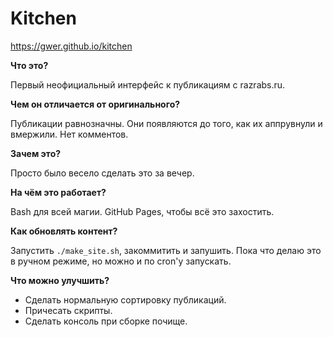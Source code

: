 # Kitchen

https://gwer.github.io/kitchen

**Что это?**

Первый неофициальный интерфейс к публикациям с razrabs.ru.

**Чем он отличается от оригинального?**

Публикации равнозначны. Они появляются до того, как их аппрувнули и вмержили. Нет комментов.

**Зачем это?**

Просто было весело сделать это за вечер.

**На чём это работает?**

Bash для всей магии. GitHub Pages, чтобы всё это захостить.

**Как обновлять контент?**

Запустить `./make_site.sh`, закоммитить и запушить. Пока что делаю это в ручном режиме, но можно и по cron'у запускать.

**Что можно улучшить?**

- Сделать нормальную сортировку публикаций.
- Причесать скрипты.
- Сделать консоль при сборке почище.
  